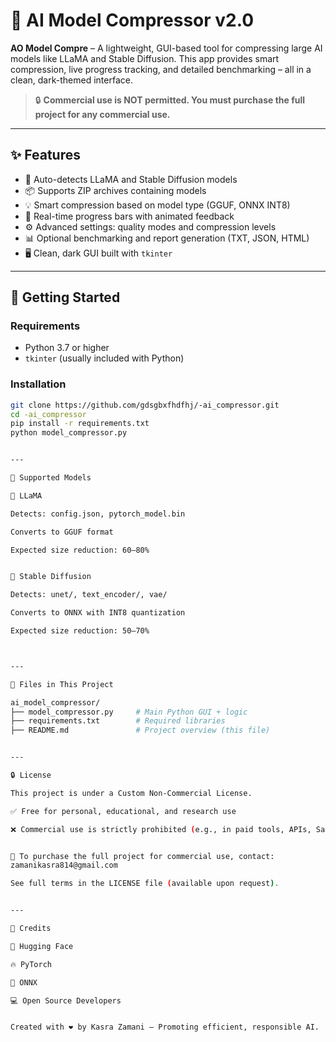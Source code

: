 # 🤖 AI Model Compressor v2.0

**AO Model Compre** – A lightweight, GUI-based tool for compressing large AI models like LLaMA and Stable Diffusion. This app provides smart compression, live progress tracking, and detailed benchmarking – all in a clean, dark-themed interface.

> 🔒 **Commercial use is NOT permitted. You must purchase the full project for any commercial use.**

---

## ✨ Features

- 🧠 Auto-detects LLaMA and Stable Diffusion models
- 📦 Supports ZIP archives containing models
- 💡 Smart compression based on model type (GGUF, ONNX INT8)
- 🚀 Real-time progress bars with animated feedback
- ⚙️ Advanced settings: quality modes and compression levels
- 📊 Optional benchmarking and report generation (TXT, JSON, HTML)
- 🖥️ Clean, dark GUI built with `tkinter`

---

## 🚀 Getting Started

### Requirements
- Python 3.7 or higher
- `tkinter` (usually included with Python)

### Installation
```bash
git clone https://github.com/gdsgbxfhdfhj/-ai_compressor.git
cd -ai_compressor
pip install -r requirements.txt
python model_compressor.py


---

🧩 Supported Models

🐑 LLaMA

Detects: config.json, pytorch_model.bin

Converts to GGUF format

Expected size reduction: 60–80%


🎨 Stable Diffusion

Detects: unet/, text_encoder/, vae/

Converts to ONNX with INT8 quantization

Expected size reduction: 50–70%



---

📁 Files in This Project

ai_model_compressor/
├── model_compressor.py     # Main Python GUI + logic
├── requirements.txt        # Required libraries
├── README.md               # Project overview (this file)


---

🔒 License

This project is under a Custom Non-Commercial License.

✅ Free for personal, educational, and research use

❌ Commercial use is strictly prohibited (e.g., in paid tools, APIs, SaaS, company products)


📩 To purchase the full project for commercial use, contact:
zamanikasra814@gmail.com

See full terms in the LICENSE file (available upon request).


---

🙏 Credits

🤗 Hugging Face

🔥 PyTorch

🧠 ONNX

💻 Open Source Developers


Created with ❤️ by Kasra Zamani — Promoting efficient, responsible AI.
